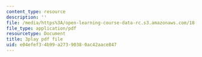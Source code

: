 ```yaml
---
content_type: resource
description: ''
file: /media/https%3A/open-learning-course-data-rc.s3.amazonaws.com/18-01sc-single-variable-calculus-fall-2010/e04efef34b99a27390380ac42aace847_MK_0QHbUnIA.pdf
file_type: application/pdf
resourcetype: Document
title: 3play pdf file
uid: e04efef3-4b99-a273-9038-0ac42aace847
---
```

